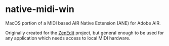 # native-midi-win

MacOS portion of a MIDI based AIR Native Extension (ANE) for Adobe AIR.

Originally created for the [ZenEdit](https://zendrumstudio.com) project, but general enough to be used for any application which needs access to local MIDI hardware.
